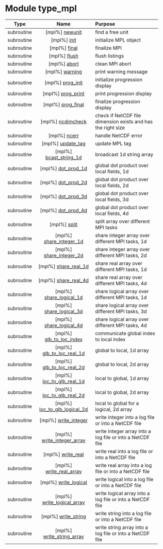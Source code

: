 # Module type_mpl

| Type | Name | Purpose |
| :--: | :--: | :---------- |
| subroutine | [mpl%] [newunit](https://github.com/benjaminmenetrier/bump-standalone/tree/master/src/type_mpl.F90#L115) | find a free unit |
| subroutine | [mpl%] [init](https://github.com/benjaminmenetrier/bump-standalone/tree/master/src/type_mpl.F90#L146) | initialize MPL object |
| subroutine | [mpl%] [final](https://github.com/benjaminmenetrier/bump-standalone/tree/master/src/type_mpl.F90#L201) | finalize MPI |
| subroutine | [mpl%] [flush](https://github.com/benjaminmenetrier/bump-standalone/tree/master/src/type_mpl.F90#L220) | flush listings |
| subroutine | [mpl%] [abort](https://github.com/benjaminmenetrier/bump-standalone/tree/master/src/type_mpl.F90#L335) | clean MPI abort |
| subroutine | [mpl%] [warning](https://github.com/benjaminmenetrier/bump-standalone/tree/master/src/type_mpl.F90#L364) | print warning message |
| subroutine | [mpl%] [prog_init](https://github.com/benjaminmenetrier/bump-standalone/tree/master/src/type_mpl.F90#L383) | initialize progression display |
| subroutine | [mpl%] [prog_print](https://github.com/benjaminmenetrier/bump-standalone/tree/master/src/type_mpl.F90#L409) | print progression display |
| subroutine | [mpl%] [prog_final](https://github.com/benjaminmenetrier/bump-standalone/tree/master/src/type_mpl.F90#L446) | finalize progression display |
| subroutine | [mpl%] [ncdimcheck](https://github.com/benjaminmenetrier/bump-standalone/tree/master/src/type_mpl.F90#L474) | check if NetCDF file dimension exists and has the right size |
| subroutine | [mpl%] [ncerr](https://github.com/benjaminmenetrier/bump-standalone/tree/master/src/type_mpl.F90#L534) | handle NetCDF error |
| subroutine | [mpl%] [update_tag](https://github.com/benjaminmenetrier/bump-standalone/tree/master/src/type_mpl.F90#L552) | update MPL tag |
| subroutine | [mpl%] [bcast_string_1d](https://github.com/benjaminmenetrier/bump-standalone/tree/master/src/type_mpl.F90#L573) | broadcast 1d string array |
| subroutine | [mpl%] [dot_prod_1d](https://github.com/benjaminmenetrier/bump-standalone/tree/master/src/type_mpl.F90#L596) | global dot product over local fields, 1d |
| subroutine | [mpl%] [dot_prod_2d](https://github.com/benjaminmenetrier/bump-standalone/tree/master/src/type_mpl.F90#L627) | global dot product over local fields, 2d |
| subroutine | [mpl%] [dot_prod_3d](https://github.com/benjaminmenetrier/bump-standalone/tree/master/src/type_mpl.F90#L658) | global dot product over local fields, 3d |
| subroutine | [mpl%] [dot_prod_4d](https://github.com/benjaminmenetrier/bump-standalone/tree/master/src/type_mpl.F90#L689) | global dot product over local fields, 4d |
| subroutine | [mpl%] [split](https://github.com/benjaminmenetrier/bump-standalone/tree/master/src/type_mpl.F90#L720) | split array over different MPI tasks |
| subroutine | [mpl%] [share_integer_1d](https://github.com/benjaminmenetrier/bump-standalone/tree/master/src/type_mpl.F90#L752) | share integer array over different MPI tasks, 1d |
| subroutine | [mpl%] [share_integer_2d](https://github.com/benjaminmenetrier/bump-standalone/tree/master/src/type_mpl.F90#L789) | share integer array over different MPI tasks, 2d |
| subroutine | [mpl%] [share_real_1d](https://github.com/benjaminmenetrier/bump-standalone/tree/master/src/type_mpl.F90#L847) | share real array over different MPI tasks, 1d |
| subroutine | [mpl%] [share_real_4d](https://github.com/benjaminmenetrier/bump-standalone/tree/master/src/type_mpl.F90#L884) | share real array over different MPI tasks, 4d |
| subroutine | [mpl%] [share_logical_1d](https://github.com/benjaminmenetrier/bump-standalone/tree/master/src/type_mpl.F90#L952) | share logical array over different MPI tasks, 1d |
| subroutine | [mpl%] [share_logical_3d](https://github.com/benjaminmenetrier/bump-standalone/tree/master/src/type_mpl.F90#L1009) | share logical array over different MPI tasks, 3d |
| subroutine | [mpl%] [share_logical_4d](https://github.com/benjaminmenetrier/bump-standalone/tree/master/src/type_mpl.F90#L1083) | share logical array over different MPI tasks, 4d |
| subroutine | [mpl%] [glb_to_loc_index](https://github.com/benjaminmenetrier/bump-standalone/tree/master/src/type_mpl.F90#L1162) | communicate global index to local index |
| subroutine | [mpl%] [glb_to_loc_real_1d](https://github.com/benjaminmenetrier/bump-standalone/tree/master/src/type_mpl.F90#L1225) | global to local, 1d array |
| subroutine | [mpl%] [glb_to_loc_real_2d](https://github.com/benjaminmenetrier/bump-standalone/tree/master/src/type_mpl.F90#L1287) | global to local, 2d array |
| subroutine | [mpl%] [loc_to_glb_real_1d](https://github.com/benjaminmenetrier/bump-standalone/tree/master/src/type_mpl.F90#L1366) | local to global, 1d array |
| subroutine | [mpl%] [loc_to_glb_real_2d](https://github.com/benjaminmenetrier/bump-standalone/tree/master/src/type_mpl.F90#L1432) | local to global, 2d array |
| subroutine | [mpl%] [loc_to_glb_logical_2d](https://github.com/benjaminmenetrier/bump-standalone/tree/master/src/type_mpl.F90#L1515) | local to global for a logical, 2d array |
| subroutine | [mpl%] [write_integer](https://github.com/benjaminmenetrier/bump-standalone/tree/master/src/type_mpl.F90#L1598) | write integer into a log file or into a NetCDF file |
| subroutine | [mpl%] [write_integer_array](https://github.com/benjaminmenetrier/bump-standalone/tree/master/src/type_mpl.F90#L1636) | write integer array into a log file or into a NetCDF file |
| subroutine | [mpl%] [write_real](https://github.com/benjaminmenetrier/bump-standalone/tree/master/src/type_mpl.F90#L1688) | write real into a log file or into a NetCDF file |
| subroutine | [mpl%] [write_real_array](https://github.com/benjaminmenetrier/bump-standalone/tree/master/src/type_mpl.F90#L1721) | write real array into a log file or into a NetCDF file |
| subroutine | [mpl%] [write_logical](https://github.com/benjaminmenetrier/bump-standalone/tree/master/src/type_mpl.F90#L1769) | write logical into a log file or into a NetCDF file |
| subroutine | [mpl%] [write_logical_array](https://github.com/benjaminmenetrier/bump-standalone/tree/master/src/type_mpl.F90#L1803) | write logical array into a log file or into a NetCDF file |
| subroutine | [mpl%] [write_string](https://github.com/benjaminmenetrier/bump-standalone/tree/master/src/type_mpl.F90#L1857) | write string into a log file or into a NetCDF file |
| subroutine | [mpl%] [write_string_array](https://github.com/benjaminmenetrier/bump-standalone/tree/master/src/type_mpl.F90#L1892) | write string array into a log file or into a NetCDF file |

